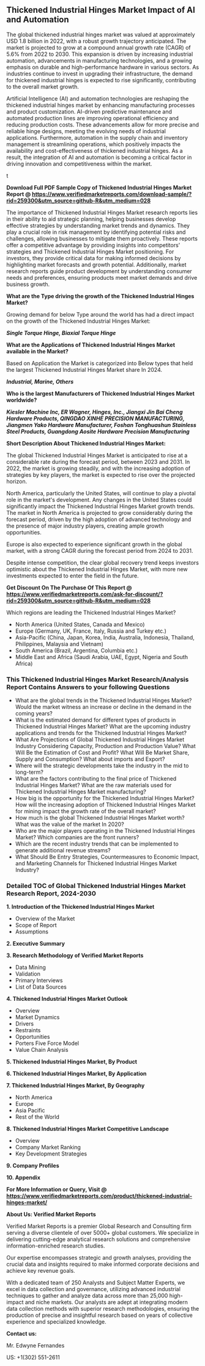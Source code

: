 <h2>Thickened Industrial Hinges Market Impact of AI and Automation</h2><p>The global thickened industrial hinges market was valued at approximately USD 1.8 billion in 2022, with a robust growth trajectory anticipated. The market is projected to grow at a compound annual growth rate (CAGR) of 5.6% from 2022 to 2030. This expansion is driven by increasing industrial automation, advancements in manufacturing technologies, and a growing emphasis on durable and high-performance hardware in various sectors. As industries continue to invest in upgrading their infrastructure, the demand for thickened industrial hinges is expected to rise significantly, contributing to the overall market growth.</p><p>Artificial Intelligence (AI) and automation technologies are reshaping the thickened industrial hinges market by enhancing manufacturing processes and product customization. AI-driven predictive maintenance and automated production lines are improving operational efficiency and reducing production costs. These advancements allow for more precise and reliable hinge designs, meeting the evolving needs of industrial applications. Furthermore, automation in the supply chain and inventory management is streamlining operations, which positively impacts the availability and cost-effectiveness of thickened industrial hinges. As a result, the integration of AI and automation is becoming a critical factor in driving innovation and competitiveness within the market.</p>t</p><p id="" class=""><strong>Download Full PDF Sample Copy of Thickened Industrial Hinges Market Report @ <a href="https://www.verifiedmarketreports.com/download-sample/?rid=259300&utm_source=github-R&utm_medium=028" target="_blank">https://www.verifiedmarketreports.com/download-sample/?rid=259300&utm_source=github-R&utm_medium=028</a></strong></p><p>The importance of&nbsp;Thickened Industrial Hinges Market research reports lies in their ability to aid strategic planning, helping businesses develop effective strategies by understanding market trends and dynamics. They play a crucial role in risk management by identifying potential risks and challenges, allowing businesses to mitigate them proactively. These reports offer a competitive advantage by providing insights into competitors' strategies and Thickened Industrial Hinges Market positioning. For investors, they provide critical data for making informed decisions by highlighting market forecasts and growth potential. Additionally, market research reports guide product development by understanding consumer needs and preferences, ensuring products meet market demands and drive business growth.</p><p><strong>What are the&nbsp;Type driving the growth of the Thickened Industrial Hinges Market?</strong></p><p id="" class="">Growing demand for below Type around the world has had a direct impact on the growth of the Thickened Industrial Hinges Market:</p><em><strong>Single Torque Hinge, Biaxial Torque Hinge</strong></em></p><strong>What are the&nbsp;Applications&nbsp;of Thickened Industrial Hinges Market available in the Market?</strong></p><p id="" class="">Based on Application the Market is categorized into Below types that held the largest Thickened Industrial Hinges Market share In 2024.</p><em><strong>Industrial, Marine, Others</strong></em></p><strong>Who is the largest Manufacturers of Thickened Industrial Hinges Market worldwide?</strong></p><p><em><strong>Kiesler Machine Inc, ER Wagner, Hinges, Inc., Jiangxi Jin Bai Cheng Hardware Products, QINGDAO XINHE PRECISION MANUFACTURING, Jiangmen Yako Hardware Manufacturer, Foshan Tonghuashun Stainless Steel Products, Guangdong Aosite Hardware Precision Manufacturing</strong></em></p><p id="" class=""><strong>Short Description About Thickened Industrial Hinges Market:</strong></p><p>The global Thickened Industrial Hinges Market is anticipated to rise at a considerable rate during the forecast period, between 2023 and 2031. In 2022, the market is growing steadily, and with the increasing adoption of strategies by key players, the market is expected to rise over the projected horizon.</p><p>North America, particularly the United States, will continue to play a pivotal role in the market's development. Any changes in the United States could significantly impact the Thickened Industrial Hinges Market growth trends. The market in North America is projected to grow considerably during the forecast period, driven by the high adoption of advanced technology and the presence of major industry players, creating ample growth opportunities.</p><p>Europe is also expected to experience significant growth in the global market, with a strong CAGR during the forecast period from 2024 to 2031.</p><p>Despite intense competition, the clear global recovery trend keeps investors optimistic about the Thickened Industrial Hinges Market, with more new investments expected to enter the field in the future.</p><p id="" class=""><strong>Get Discount On The Purchase Of This Report @ <a href="https://www.verifiedmarketreports.com/ask-for-discount/?rid=259300&utm_source=github-R&utm_medium=028" target="_blank">https://www.verifiedmarketreports.com/ask-for-discount/?rid=259300&utm_source=github-R&utm_medium=028</a></strong></p>Which regions are leading the Thickened Industrial Hinges Market?</p><ul><li>North America (United States, Canada and Mexico)</li><li>Europe (Germany, UK, France, Italy, Russia and Turkey etc.)</li><li>Asia-Pacific (China, Japan, Korea, India, Australia, Indonesia, Thailand, Philippines, Malaysia and Vietnam)</li><li>South America (Brazil, Argentina, Columbia etc.)</li><li>Middle East and Africa (Saudi Arabia, UAE, Egypt, Nigeria and South Africa)</li></ul><h3 id="" class="">This Thickened Industrial Hinges Market Research/Analysis Report Contains Answers to your following Questions</h3><ul><li>What are the global trends in the Thickened Industrial Hinges Market? Would the market witness an increase or decline in the demand in the coming years?</li><li>What is the estimated demand for different types of products in Thickened Industrial Hinges Market? What are the upcoming industry applications and trends for the Thickened Industrial Hinges Market?</li><li>What Are Projections of Global Thickened Industrial Hinges Market Industry Considering Capacity, Production and Production Value? What Will Be the Estimation of Cost and Profit? What Will Be Market Share, Supply and Consumption? What about imports and Export?</li><li>Where will the strategic developments take the industry in the mid to long-term?</li><li>What are the factors contributing to the final price of Thickened Industrial Hinges Market? What are the raw materials used for Thickened Industrial Hinges Market manufacturing?</li><li>How big is the opportunity for the Thickened Industrial Hinges Market? How will the increasing adoption of Thickened Industrial Hinges Market for mining impact the growth rate of the overall market?</li><li>How much is the global Thickened Industrial Hinges Market worth? What was the value of the market In 2020?</li><li>Who are the major players operating in the Thickened Industrial Hinges Market? Which companies are the front runners?</li><li>Which are the recent industry trends that can be implemented to generate additional revenue streams?</li><li>What Should Be Entry Strategies, Countermeasures to Economic Impact, and Marketing Channels for Thickened Industrial Hinges Market Industry?</li></ul><h3 id="" class="">Detailed TOC of Global Thickened Industrial Hinges Market Research Report, 2024-2030</h3><p id="" class=""><strong>1. Introduction of the Thickened Industrial Hinges Market</strong></p><ul><li>Overview of the Market</li><li>Scope of Report</li><li>Assumptions</li></ul><p id="" class=""><strong>2. Executive Summary</strong></p><p id="" class=""><strong>3. Research Methodology of Verified Market Reports</strong></p><ul><li>Data Mining</li><li>Validation</li><li>Primary Interviews</li><li>List of Data Sources</li></ul><p id="" class=""><strong>4. Thickened Industrial Hinges Market Outlook</strong></p><ul><li>Overview</li><li>Market Dynamics</li><li>Drivers</li><li>Restraints</li><li>Opportunities</li><li>Porters Five Force Model</li><li>Value Chain Analysis</li></ul><p id="" class=""><strong>5. Thickened Industrial Hinges Market, By Product</strong></p><p id="" class=""><strong>6. Thickened Industrial Hinges Market, By Application</strong></p><p id="" class=""><strong>7. Thickened Industrial Hinges Market, By Geography</strong></p><ul><li>North America</li><li>Europe</li><li>Asia Pacific</li><li>Rest of the World</li></ul><p id="" class=""><strong>8. Thickened Industrial Hinges Market Competitive Landscape</strong></p><ul><li>Overview</li><li>Company Market Ranking</li><li>Key Development Strategies</li></ul><p id="" class=""><strong>9. Company Profiles</strong></p><p id="" class=""><strong>10. Appendix</strong></p><p id="" class=""><strong>For More Information or Query, Visit @ <a href="https://www.verifiedmarketreports.com/product/thickened-industrial-hinges-market/" target="_blank">https://www.verifiedmarketreports.com/product/thickened-industrial-hinges-market/</a></strong></p><p id="" class=""><strong>About Us: Verified Market Reports</strong></p><p id="" class="">Verified Market Reports is a premier Global Research and Consulting firm serving a diverse clientele of over 5000+ global customers. We specialize in delivering cutting-edge analytical research solutions and comprehensive information-enriched research studies.</p><p id="" class="">Our expertise encompasses strategic and growth analyses, providing the crucial data and insights required to make informed corporate decisions and achieve key revenue goals.</p><p id="" class="">With a dedicated team of 250 Analysts and Subject Matter Experts, we excel in data collection and governance, utilizing advanced industrial techniques to gather and analyze data across more than 25,000 high-impact and niche markets. Our analysts are adept at integrating modern data collection methods with superior research methodologies, ensuring the production of precise and insightful research based on years of collective experience and specialized knowledge.</p><p id="" class=""><strong>Contact us:</strong></p><p id="" class="">Mr. Edwyne Fernandes</p><p id="" class="">US: +1(302) 551-2611</p>